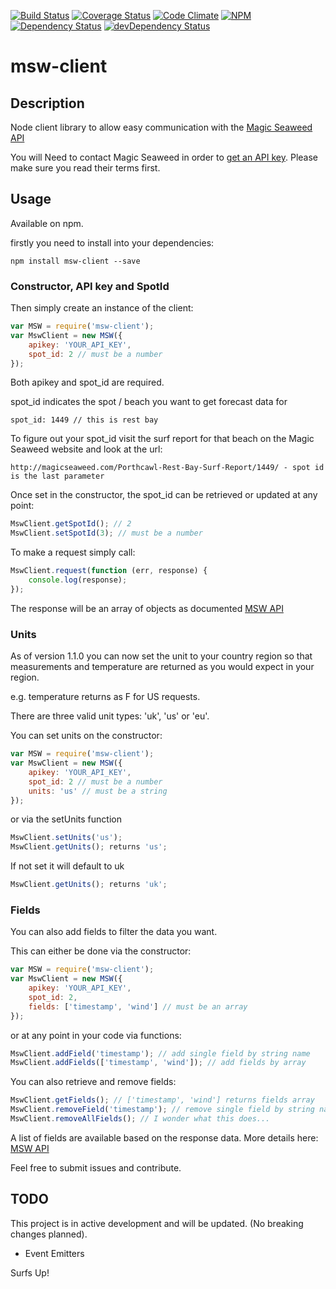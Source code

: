 [![Build Status](https://travis-ci.org/Daveloper87/msw-client.svg)](https://travis-ci.org/Daveloper87/msw-client)
[![Coverage Status](https://coveralls.io/repos/Daveloper87/msw-client/badge.svg)](https://coveralls.io/r/Daveloper87/msw-client)
[![Code Climate](https://codeclimate.com/github/Daveloper87/msw-client/badges/gpa.svg)](https://codeclimate.com/github/Daveloper87/msw-client)
[![NPM](https://img.shields.io/npm/v/msw-client.svg)](https://www.npmjs.com/package/msw-client)
[![Dependency Status](https://img.shields.io/david/Daveloper87/msw-client.svg)](https://david-dm.org/daveloper87/msw-client)
[![devDependency Status](https://img.shields.io/david/dev/Daveloper87/msw-client.svg)](https://david-dm.org/daveloper87/msw-client#info=devDependencies)

# msw-client

## Description

Node client library to allow easy communication with the [Magic Seaweed API](http://magicseaweed.com/developer/forecast-api)

You will Need to contact Magic Seaweed in order to [get an API key](http://magicseaweed.com/developer/sign-up).
Please make sure you read their terms first.

## Usage

Available on npm.

firstly you need to install into your dependencies:

    npm install msw-client --save

### Constructor, API key and SpotId

Then simply create an instance of the client:

```javascript
var MSW = require('msw-client');
var MswClient = new MSW({
    apikey: 'YOUR_API_KEY',
    spot_id: 2 // must be a number
});
```

Both apikey and spot_id are required.

spot_id indicates the spot / beach you want to get forecast data for

    spot_id: 1449 // this is rest bay

To figure out your spot_id visit the surf report for that beach on the Magic Seaweed website and look at the url:

    http://magicseaweed.com/Porthcawl-Rest-Bay-Surf-Report/1449/ - spot id is the last parameter

Once set in the constructor, the spot_id can be retrieved or updated at any point:

```javascript
MswClient.getSpotId(); // 2
MswClient.setSpotId(3); // must be a number
```

To make a request simply call:

```javascript
MswClient.request(function (err, response) {
    console.log(response);
});
```

The response will be an array of objects as documented [MSW API](http://magicseaweed.com/developer/forecast-api)


### Units

As of version 1.1.0 you can now set the unit to your country region so that measurements and temperature are returned as you would expect in your region.

e.g. temperature returns as F for US requests.

There are three valid unit types: 'uk', 'us' or 'eu'.

You can set units on the constructor:

```javascript
var MSW = require('msw-client');
var MswClient = new MSW({
    apikey: 'YOUR_API_KEY',
    spot_id: 2 // must be a number
    units: 'us' // must be a string
});
```
or via the setUnits function

```javascript
MswClient.setUnits('us');
MswClient.getUnits(); returns 'us';
```

If not set it will default to uk

```javascript
MswClient.getUnits(); returns 'uk';
```

### Fields

You can also add fields to filter the data you want.

This can either be done via the constructor:

```javascript
var MSW = require('msw-client');
var MswClient = new MSW({
    apikey: 'YOUR_API_KEY',
    spot_id: 2,
    fields: ['timestamp', 'wind'] // must be an array
});
```

or at any point in your code via functions:

```javascript
MswClient.addField('timestamp'); // add single field by string name
MswClient.addFields(['timestamp', 'wind']); // add fields by array
```

You can also retrieve and remove fields:

```javascript
MswClient.getFields(); // ['timestamp', 'wind'] returns fields array
MswClient.removeField('timestamp'); // remove single field by string name
MswClient.removeAllFields(); // I wonder what this does...
```

A list of fields are available based on the response data. More details here: [MSW API](http://magicseaweed.com/developer/forecast-api)

Feel free to submit issues and contribute.

## TODO

This project is in active development and will be updated. (No breaking changes planned).

- Event Emitters 

Surfs Up!




